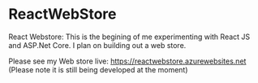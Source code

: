 # ReactWebStore


React Webstore: This is the begining of me experimenting with React JS and ASP.Net Core. I plan on building out a web store.

Please see my Web store live: https://reactwebstore.azurewebsites.net (Please note it is still being developed at the moment)
